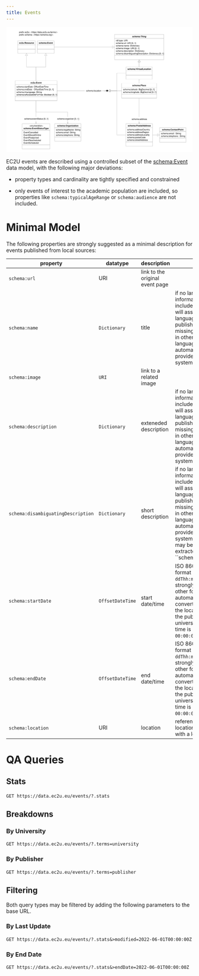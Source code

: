 ```yaml
---
title: Events
---
```


![event data model](index.svg)

EC2U events are described using a controlled subset of the [schema:Event](https://schema.org/Event) data model, with the
following major deviations:

* property types and cardinality are tightly specified and constrained

* only events of interest to the academic population are included, so properties like `schema:typicalAgeRange` or
  `schema:audience` are not included.

# Minimal Model

The following properties are strongly suggested as a minimal description for events published from local sources:

| property                           | datatype         | description                     | notes                                                        |
| ---------------------------------- | ---------------- | ------------------------------- | ------------------------------------------------------------ |
| `schema:url`                       | URI              | link to the original event page |                                                              |
| `schema:name`                      | `Dictionary`     | title                           | if no language information is included, the system will assume the local language of the publishing university; missing translations in other alliance languages may be automatically provided by the system |
| `schema:image`                     | `URI`            | link to a related image         |                                                              |
| `schema:description`               | `Dictionary`     | exteneded  description          | if no language information is included, the system will assume the local language of the publishing university; missing translations in other alliance languages may be automatically provided by the system |
| `schema:disambiguatingDescription` | `Dictionary`     | short description               | if no language information is included, the system will assume the local language of the publishing university; missing translations in other alliance languages may be automatically provided by the system; if missing, may be utomatically extracted from` `s ``schema:description` |
| `schema:startDate`                 | `OffsetDateTime` | start date/time                 | ISO 8601 offset format (`yyyy-MM-ddThh:mm:ss+hh:mm`) strongly suggested; other formats will be automatically converted assuming the local time zone of  the publishing university; missing time is normalized to `00:00:00` |
| `schema:endDate`                   | `OffsetDateTime` | end date/time                   | ISO 8601 offset format (`yyyy-MM-ddThh:mm:ss+hh:mm`) strongly suggested; other formats will be automatically converted assuming the local time zone of  the publishing university; missing time is normalized to `00:00:00` |
| `schema:location`                  | URI              | location                        | reference to a location described with a least a name        |

# QA Queries

## Stats

```http
GET https://data.ec2u.eu/events/?.stats
```

## Breakdowns

### By University

```http
GET https://data.ec2u.eu/events/?.terms=university
```

### By Publisher

```http
GET https://data.ec2u.eu/events/?.terms=publisher
```

## Filtering

Both query types may be filtered by adding the following parameters to the base URL.

### By Last Update

```http
GET https://data.ec2u.eu/events/?.stats&>modified=2022-06-01T00:00:00Z
```

### By End Date

```http
GET https://data.ec2u.eu/events/?.stats&>endDate=2022-06-01T00:00:00Z
```

